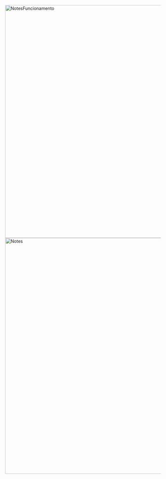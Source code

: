 <img width="1422" height="752" alt="NotesFuncionamento" src="https://github.com/user-attachments/assets/df51ea7d-297b-4c92-a675-0a579d0ba298" />
<img width="1446" height="762" alt="Notes" src="https://github.com/user-attachments/assets/415bf46d-0876-4d43-9854-d87279772f34" />
